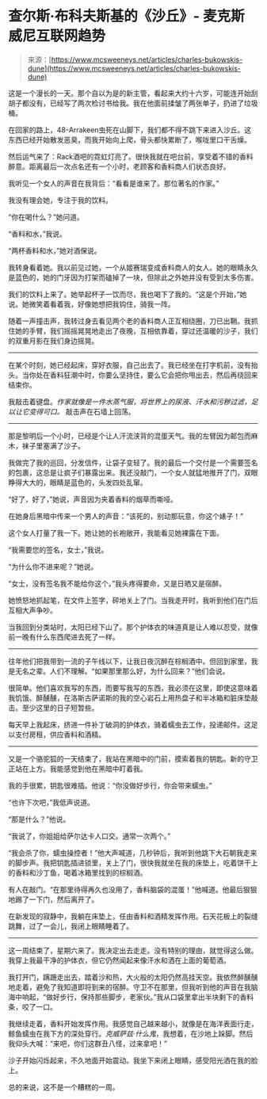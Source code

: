<!--yml

category: 未分类

date: 2024-05-27 14:31:41

-->

# 查尔斯·布科夫斯基的《沙丘》- 麦克斯威尼互联网趋势

> 来源：[https://www.mcsweeneys.net/articles/charles-bukowskis-dune](https://www.mcsweeneys.net/articles/charles-bukowskis-dune)

这是一个漫长的一天。那个自以为是的新主管，看起来大约十六岁，可能连开始刮胡子都没有，已经写了两次检讨书给我。我在他面前揉皱了两张单子，扔进了垃圾桶。

在回家的路上，48-Arrakeen虫死在山脚下，我们都不得不跳下来进入沙丘。这东西已经开始散发恶臭，而我开始向上爬，骨头都快累断了，喉咙里口干舌燥。

然后运气来了：Rack酒吧的霓虹灯亮了。很快我就在吧台前，享受着不错的香料醉意。距离最后一次点名还有一个小时，老顾客和香料商人们状态良好。

我听见一个女人的声音在我背后：“看看是谁来了。那位著名的作家。”

我没有理会她，专注于我的饮料。

“你在喝什么？”她问道。

“香料和水，”我说。

“两杯香料和水，”她对酒保说。

我转身看着她。我以前见过她，一个从姬赛瑞变成香料商人的女人。她的眼睛永久是蓝色的，她的门牙因为打架而磕掉了一块，但除此之外她并没有受到太多伤害。

我们的饮料上来了。她举起杯子一饮而尽，我也喝下了我的。“这是个开始，”她说。她微笑着看着我，好像她想把我钩住，骑我一阵。

随着一声撞击声，我转过身去看见两个老的香料商人正互相绕圈，刀已出鞘。我抓住她的手臂，我们摇摇晃晃地走出了夜晚，互相依靠着，穿过还温暖的沙子，我们的双重月影在我们身边摇晃。

- - -

在某个时刻，她已经起床，穿好衣服，自己出去了。我已经坐在打字机前，没有抬头。当你处在香料狂潮中时，你要么坚持住，要么它会把你甩出去，然后再绕回来结束你。

我敲击着键盘。*作家就像是一件水蒸气服，将世界上的尿液、汗水和污秽过滤，足以让它变得可口。* 敲击声在石墙上回荡。

- - -

那是黎明后一个小时，已经是个让人汗流浃背的混蛋天气。我的左臂因为邮包而麻木，袜子里塞满了沙子。

我做完了我的巡回，分发信件，让袋子变轻了。我的最后一个交付是一个需要签名的包裹，这总是让疯子们暴露出来。我还没敲门，一个女人就猛地推开了门，双眼睁得大大的，眼睛是蓝色的，头发四处乱窜。

“好了，好了，”她说，声音因为夹着香料的烟草而嘶哑。

在她身后黑暗中传来一个男人的声音：“该死的，别动那玩意，你这个婊子！”

这个女人打量了我一下。她让她的长袍敞开，我能看见她裸露在下面。

“我需要您的签名，女士，”我说。

“为什么你不进来呢？”她说。

“女士，没有签名我不能给你这个。”我头疼得要命，又是日晒又是宿醉。

她愤怒地抓起笔，在文件上签字，砰地关上了门。当我走开时，我听到他们在门后互相大声争吵。

当我回到分类站时，太阳已经下山了。那个护体衣的味道真是让人难以忍受，就像前一晚有什么东西爬进去死了一样。

- - -

往年他们把我带到一流的子午线以下，让我日夜沉醉在棕榈酒中。但回到家里，我是无名之辈。人们不理解。“如果那里那么好，为什么回来？”他们会说。

很简单。他们喜欢我写的东西，而要写我写的东西，我必须在这里，即使这意味着我饥饿、醉醺醺，在洛斯古萨诺斯的我的空心岩石上用热盘子和半冰箱和脏床垫敲击。至少这里的日子短暂些。

每天早上我起床，挤进一件补丁破洞的护体衣，骑着蠕虫去工作，投递邮件。这足以支付房租，供应香料和酒精。

- - -

又是一个骆驼狐的一天结束了，我站在黑暗中的门前，摸索着我的钥匙。新的守卫正站在上方。我能感觉到他在黑暗中盯着我。

我的手很累，钥匙很难插。他说：“你没做好步行，你会带来蠕虫。”

“也许下次吧，”我低声说道。

“那是什么？”他说。

“我说了，你姐姐给萨尔达卡人口交。通常一次两个。”

“我会杀了你，蠕虫操控者！”他大声喊道，几秒钟后，我听到他跳下大石朝我走来的脚步声。我把钥匙插进锁里，关上了门，很快我就坐在我的床垫上，吃着饼干上的香料和沙丁鱼，喝着冰箱里找到的棕榈酒。

有人在敲门。“在那里待得再久也没用了，香料脑袋的混蛋！”他喊道。他最后狠狠地踢了一下门，然后离开了。

在新发现的寂静中，我躺在床垫上，任由香料和酒精发挥作用。石天花板上的裂缝跳舞，过了一会儿，我闭上眼睛睡着了。

- - -

这一周结束了，星期六来了。我决定出去走走。没有特别的理由，就觉得这么做。我穿上我最干净的护体衣，但它仍然闻起来像汗水和洒在上面的葡萄酒。

我打开门，蹒跚走出去，踏着沙和热，大火般的太阳仍然高挂天空。我依然醉醺醺地走着，避免了我知道即将到来的宿醉。守卫不在那里，但我听到他的声音在我脑海中响起，“做好步行，保持那些脚步，老家伙。”我从口袋里拿出半块剩下的香料条，咬了一口。

我继续走着，香料开始发挥作用。我感觉自己越来越小，就像是在海洋表面行走，鲸鱼蠕虫在我下方的深处穿行。*克威萨兹·什么鬼*，我想着，在沙地上跺脚。然后我仰头大喊：“来吧，你们这群丑八怪，过来拿吧！”

沙子开始闪烁起来，不久地面开始震动。我坐下来闭上眼睛，感受阳光洒在我的脸上。

总的来说，这不是一个糟糕的一周。
